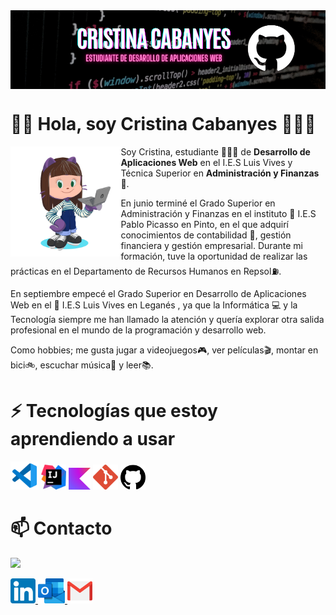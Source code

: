 <img src="./imgs/gh-header-canvasbanner.png" alt="Banner" borderRadius='1rem' boxShadow = '0 3px 10px rgba(0,0,0,0.3)' align="center">

<h1 align="left">👋🏻 Hola, soy Cristina Cabanyes 👩🏻‍💻 </h1>

<img src="./imgs/cristina2201-octocat-rotating.gif" width=35% align=left />

Soy Cristina, estudiante 👩🏻‍🎓 de **Desarrollo de Aplicaciones Web** en el I.E.S Luis Vives y Técnica Superior en **Administración y Finanzas** 💼.

En junio terminé el Grado Superior en Administración y Finanzas en el instituto 🏫 I.E.S Pablo Picasso en Pinto, en el que adquirí conocimientos de contabilidad 🧮, gestión financiera y gestión empresarial.
Durante mi formación, tuve la oportunidad de realizar las prácticas en el Departamento de Recursos Humanos en Repsol⛽. 

En septiembre empecé el Grado Superior en Desarrollo de Aplicaciones Web en el 🏫 I.E.S Luis Vives en Leganés , ya que la Informática 💻 y la Tecnología siempre me han llamado la atención y quería explorar otra salida profesional en el mundo de la programación y desarrollo web.

Como hobbies; me gusta jugar a videojuegos🎮, ver películas🎬, montar en bici🚲, escuchar música🎵 y leer📚.
<h1 align="left">⚡ Tecnologías que estoy aprendiendo a usar </h1>
<p align="left">
<img loading="lazy" src="imgs/visualstudiocode.png" height="45">
<img loading="lazy" src="imgs/intelliJ.png" height="40">
<img loading="lazy" src="imgs/kotlin.png" height="35">
<img loading="lazy" src="imgs/git.png" height="40">
<img loading="lazy" src="imgs/github.png" height="40">

<h1 align="left">📫 Contacto </h1> 
<img src="https://media.giphy.com/media/v1.Y2lkPTc5MGI3NjExdWhhNDZiYWxyeGU4aTl2MjN3bnZrdXF3bmpmbHhnMmR5cHY1OXdyMiZlcD12MV9pbnRlcm5hbF9naWZfYnlfaWQmY3Q9Zw/kxbIch2AXOKnbra74z/giphy.gif" height="150"/>
<p align="left">
<a href="https://www.linkedin.com/in/cristina-cabanyes-mu%C3%B1oz/" target="_blank">
  <img loading="lazy" src="imgs/linkedin.png" 
  height="40">
</a>
<a href="mailto:cristina.cabanyes@alumno.iesluisvives.org">
  <img loading="lazy" src="imgs/outlook.png" height="40">
</a>
<a href="mailto:cristinamadrid2017@gmail.com">  
  <img loading="lazy" src="imgs/gmail.png" height="40">
</a>

 
